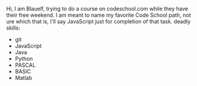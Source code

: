 Hi, I am Blauelf, trying to do a course on codeschool.com while they have their free weekend.
I am meant to name my favorite Code School path, not ure which that is, I'll say JavaScript just for completion of that task. 
deadly skills:
* git
* JavaScript
* Java
* Python
* PASCAL
* BASIC
* Matlab